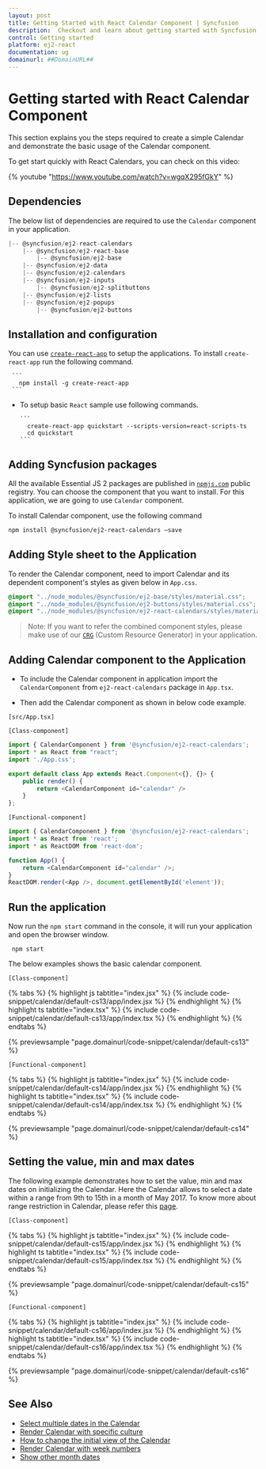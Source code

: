 ```yaml
---
layout: post
title: Getting Started with React Calendar Component | Syncfusion
description:  Checkout and learn about getting started with Syncfusion Essential React Calendar component, it's elements and more details.
control: Getting started 
platform: ej2-react
documentation: ug
domainurl: ##DomainURL##
---
```


# Getting started with React Calendar Component

This section explains you the steps required to create a simple Calendar and demonstrate the basic usage of the Calendar component.

To get start quickly with React Calendars, you can check on this video:

{% youtube "https://www.youtube.com/watch?v=wgqX295fGkY" %}

## Dependencies

The below list of dependencies are required to use the `Calendar` component in your application.

```javascript
|-- @syncfusion/ej2-react-calendars
    |-- @syncfusion/ej2-react-base
        |-- @syncfusion/ej2-base
    |-- @syncfusion/ej2-data
    |-- @syncfusion/ej2-calendars
    |-- @syncfusion/ej2-inputs
        |-- @syncfusion/ej2-splitbuttons
    |-- @syncfusion/ej2-lists
    |-- @syncfusion/ej2-popups
        |-- @syncfusion/ej2-buttons
```

## Installation and configuration

You can use [`create-react-app`](https://github.com/facebookincubator/create-react-app) to setup the applications. To install `create-react-app` run the following command.

     ```
       npm install -g create-react-app
     ```

* To setup basic `React` sample use following commands.

      ```
        create-react-app quickstart --scripts-version=react-scripts-ts
        cd quickstart
      ```

## Adding Syncfusion packages

All the available Essential JS 2 packages are published in [`npmjs.com`](https://www.npmjs.com/~syncfusionorg) public registry. You can choose the component that you want to install. For this application, we are going to use `Calendar` component.

To install Calendar component, use the following command

```bash
npm install @syncfusion/ej2-react-calendars –save
```

## Adding Style sheet to the Application

To render the Calendar component, need to import Calendar and its dependent component's styles as given below in `App.css`.

```css
@import "../node_modules/@syncfusion/ej2-base/styles/material.css";
@import "../node_modules/@syncfusion/ej2-buttons/styles/material.css";
@import "../node_modules/@syncfusion/ej2-react-calendars/styles/material.css";
```

>Note: If you want to refer the combined component styles, please make use of our [`CRG`](https://crg.syncfusion.com/) (Custom Resource Generator) in your application.

## Adding Calendar component to the Application

* To include the Calendar component in application import the `CalendarComponent` from `ej2-react-calendars` package in `App.tsx`.

* Then add the Calendar component as shown in below code example.

`[src/App.tsx]`

`[Class-component]`

```ts
import { CalendarComponent } from '@syncfusion/ej2-react-calendars';
import * as React from "react";
import './App.css';

export default class App extends React.Component<{}, {}> {
    public render() {
        return <CalendarComponent id="calendar" />
    }
};
```

`[Functional-component]`

```ts
import { CalendarComponent } from '@syncfusion/ej2-react-calendars';
import * as React from 'react';
import * as ReactDOM from 'react-dom';

function App() {
    return <CalendarComponent id="calendar" />;
}
ReactDOM.render(<App />, document.getElementById('element'));
```

## Run the application

Now run the `npm start` command in the console, it will run your application and open the browser window.

   ```
    npm start
   ```

The below examples shows the basic calendar component.

`[Class-component]`

{% tabs %}
{% highlight js tabtitle="index.jsx" %}
{% include code-snippet/calendar/default-cs13/app/index.jsx %}
{% endhighlight %}
{% highlight ts tabtitle="index.tsx" %}
{% include code-snippet/calendar/default-cs13/app/index.tsx %}
{% endhighlight %}
{% endtabs %}

 {% previewsample "page.domainurl/code-snippet/calendar/default-cs13" %}

`[Functional-component]`

{% tabs %}
{% highlight js tabtitle="index.jsx" %}
{% include code-snippet/calendar/default-cs14/app/index.jsx %}
{% endhighlight %}
{% highlight ts tabtitle="index.tsx" %}
{% include code-snippet/calendar/default-cs14/app/index.tsx %}
{% endhighlight %}
{% endtabs %}

 {% previewsample "page.domainurl/code-snippet/calendar/default-cs14" %}

## Setting the value, min and max dates

The following example demonstrates how to set the value,  min and max dates on initializing the Calendar. Here the Calendar allows to select a date within a range from 9th to 15th in a month of May 2017. To know more about range restriction in Calendar, please refer this [page](./date-range).

`[Class-component]`

{% tabs %}
{% highlight js tabtitle="index.jsx" %}
{% include code-snippet/calendar/default-cs15/app/index.jsx %}
{% endhighlight %}
{% highlight ts tabtitle="index.tsx" %}
{% include code-snippet/calendar/default-cs15/app/index.tsx %}
{% endhighlight %}
{% endtabs %}

 {% previewsample "page.domainurl/code-snippet/calendar/default-cs15" %}

`[Functional-component]`

{% tabs %}
{% highlight js tabtitle="index.jsx" %}
{% include code-snippet/calendar/default-cs16/app/index.jsx %}
{% endhighlight %}
{% highlight ts tabtitle="index.tsx" %}
{% include code-snippet/calendar/default-cs16/app/index.tsx %}
{% endhighlight %}
{% endtabs %}

 {% previewsample "page.domainurl/code-snippet/calendar/default-cs16" %}

## See Also

* [Select multiple dates in the Calendar](./multi-select)
* [Render Calendar with specific culture](./globalization)
* [How to change the initial view of the Calendar](./calendar-views)
* [Render Calendar with week numbers](./how-to/render-the-calendar-with-week-numbers)
* [Show other month dates](./how-to/show-dates-of-other-months)
